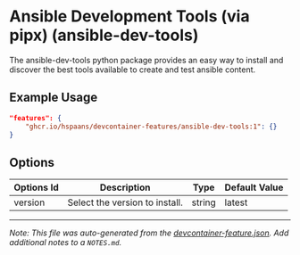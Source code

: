 
# Ansible Development Tools (via pipx) (ansible-dev-tools)

The ansible-dev-tools python package provides an easy way to install and discover the best tools available to create and test ansible content.

## Example Usage

```json
"features": {
    "ghcr.io/hspaans/devcontainer-features/ansible-dev-tools:1": {}
}
```

## Options

| Options Id | Description | Type | Default Value |
|-----|-----|-----|-----|
| version | Select the version to install. | string | latest |



---

_Note: This file was auto-generated from the [devcontainer-feature.json](https://github.com/hspaans/devcontainer-features/blob/main/src/ansible-dev-tools/devcontainer-feature.json).  Add additional notes to a `NOTES.md`._
